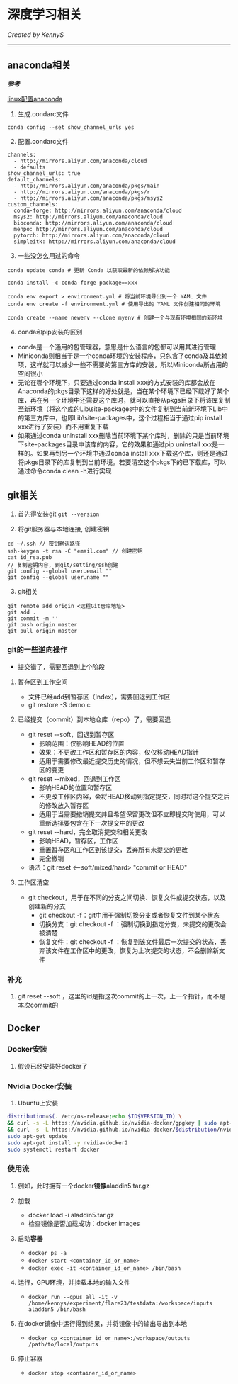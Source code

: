 # 深度学习相关

*Created by KennyS*

---


## anaconda相关

***参考***

[linux配置anaconda](https://blog.csdn.net/FLK_9090/article/details/140035993)


1. 生成.condarc文件

```
conda config --set show_channel_urls yes
```

2. 配置.condarc文件

```
channels:
  - http://mirrors.aliyun.com/anaconda/cloud
  - defaults
show_channel_urls: true
default_channels:
  - http://mirrors.aliyun.com/anaconda/pkgs/main
  - http://mirrors.aliyun.com/anaconda/pkgs/r
  - http://mirrors.aliyun.com/anaconda/pkgs/msys2
custom_channels:
  conda-forge: http://mirrors.aliyun.com/anaconda/cloud
  msys2: http://mirrors.aliyun.com/anaconda/cloud
  bioconda: http://mirrors.aliyun.com/anaconda/cloud
  menpo: http://mirrors.aliyun.com/anaconda/cloud
  pytorch: http://mirrors.aliyun.com/anaconda/cloud
  simpleitk: http://mirrors.aliyun.com/anaconda/cloud
```

3. 一些没怎么用过的命令

```
conda update conda # 更新 Conda 以获取最新的依赖解决功能

conda install -c conda-forge package==xxx

conda env export > environment.yml # 将当前环境导出到一个 YAML 文件
conda env create -f environment.yml # 使用导出的 YAML 文件创建相同的环境

conda create --name newenv --clone myenv # 创建一个与现有环境相同的新环境
```

4. conda和pip安装的区别

- conda是一个通用的包管理器，意思是什么语言的包都可以用其进行管理
- Miniconda则相当于是一个conda环境的安装程序，只包含了conda及其依赖项，这样就可以减少一些不需要的第三方库的安装，所以Miniconda所占用的空间很小
- 无论在哪个环境下，只要通过conda install xxx的方式安装的库都会放在Anaconda的pkgs目录下这样的好处就是，当在某个环境下已经下载好了某个库，再在另一个环境中还需要这个库时，就可以直接从pkgs目录下将该库复制至新环境（将这个库的Lib\site-packages中的文件复制到当前新环境下Lib中的第三方库中，也即Lib\site-packages中，这个过程相当于通过pip install xxx进行了安装）而不用重复下载
- 如果通过conda uninstall xxx删除当前环境下某个库时，删除的只是当前环境下site-packages目录中该库的内容，它的效果和通过pip uninstall xxx是一样的。如果再到另一个环境中通过conda install xxx下载这个库，则还是通过将pkgs目录下的库复制到当前环境。若要清空这个pkgs下的已下载库，可以通过命令conda clean -h进行实现


## git相关

1. 首先得安装git `git --version`

2. 将git服务器与本地连接, 创建密钥

```
cd ~/.ssh // 密钥默认路径
ssh-keygen -t rsa -C "email.com" // 创建密钥
cat id_rsa.pub 
// 复制密钥内容, 到git/setting/ssh创建
git config --global user.email ""
git config --global user.name ""
```

3. git相关

```
git remote add origin <远程Git仓库地址>
git add .
git commit -m ''
git push origin master
git pull origin master
```

### git的一些逆向操作

- 提交错了，需要回退到上个阶段

1. 暂存区到工作空间
    - 文件已经add到暂存区（Index），需要回退到工作区
    - git restore -S demo.c

2. 已经提交（commit）到本地仓库（repo）了，需要回退
    - git reset --soft，回退到暂存区
      - 影响范围：仅影响HEAD的位置
      - 效果：不更改工作区和暂存区的内容，仅仅移动HEAD指针
      - 适用于需要修改最近提交历史的情况，但不想丢失当前工作区和暂存区的变更
    - git reset --mixed，回退到工作区
      - 影响HEAD的位置和暂存区
      - 不更改工作区内容，会将HEAD移动到指定提交，同时将这个提交之后的修改放入暂存区
      - 适用于当需要撤销提交并且希望保留更改但不立即提交时使用，可以重新选择要包含在下一次提交中的更改
    - git reset --hard，完全取消提交和相关更改
      - 影响HEAD，暂存区，工作区
      - 重置暂存区和工作区到该提交，丢弃所有未提交的更改
      - 完全撤销
    - 语法：git reset <--soft/mixed/hard> "commit or HEAD"

3. 工作区清空
    - git checkout，用于在不同的分支之间切换、恢复文件或提交状态，以及创建新的分支
      - git checkout -f：git中用于强制切换分支或者恢复文件到某个状态
      - 切换分支：git checkout -f <branch>：强制切换到指定分支，未提交的更改会被清楚
      - 恢复文件：git checkout -f <file>：恢复到该文件最后一次提交的状态，丢弃该文件在工作区中的更改，恢复为上次提交的状态，不会删除新文件

### 补充 

1. git reset --soft <commit id>，这里的id是指这次commit的上一次，上一个指针，而不是本次commit的

## Docker

### Docker安装

1. 假设已经安装好docker了

### Nvidia Docker安装

1. Ubuntu上安装

  ```bash
  distribution=$(. /etc/os-release;echo $ID$VERSION_ID) \
  && curl -s -L https://nvidia.github.io/nvidia-docker/gpgkey | sudo apt-key add - \
  && curl -s -L https://nvidia.github.io/nvidia-docker/$distribution/nvidia-docker.list | sudo tee /etc/apt/sources.list.d/nvidia-docker.list
  sudo apt-get update
  sudo apt-get install -y nvidia-docker2
  sudo systemctl restart docker
  ```

### 使用流

1. 例如，此时拥有一个docker**镜像**aladdin5.tar.gz

2. 加载
    - docker load -i aladdin5.tar.gz
    - 检查镜像是否加载成功：docker images

3. 启动**容器**
    - `docker ps -a`
    - `docker start <container_id_or_name>`
    - `docker exec -it <container_id_or_name> /bin/bash`

4. 运行，GPU环境，并挂载本地的输入文件
    - `docker run --gpus all -it -v /home/kennys/experiment/flare23/testdata:/workspace/inputs aladdin5 /bin/bash`

5. 在docker镜像中运行得到结果，并将镜像中的输出导出到本地
    - `docker cp <container_id_or_name>:/workspace/outputs /path/to/local/outputs`
6. 停止容器
    - `docker stop <container_id_or_name>`
  